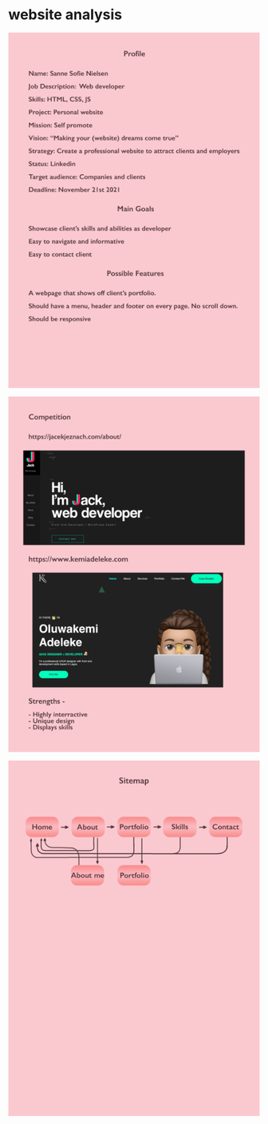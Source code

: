 # website analysis

![Sanne website analysis](image/sanne_-_project_analysis.png)

![Sanne website analysis](image/sanne_-_project_analysis-2.png)

![Sanne website analysis](image/sanne_-_project_analysis-3.png)
